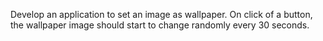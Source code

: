 Develop an application to set an image as wallpaper. On click of a button, the wallpaper image should start to change randomly every 30 seconds.
